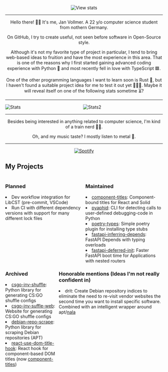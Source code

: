 <p align="center" />
<img alt="View stats" src="https://komarev.com/ghpvc/?username=jvllmr&color=brightgreen">
</p>
<hr>
<p align="center">
Hello there! 👋🏻
It's me, Jan Vollmer. A 22 y/o computer science student from nothern Germany.
</p>
<p align="center">
On GitHub, I try to create useful, not seen before software in Open-Source style.
</p>
<p align="center">
Although it's not my favorite type of project in particular, I tend to bring web-based ideas to fruition and have the most experience in this area.
That is one of the reasons why I first started gaining advanced coding experience with Python 🐍 and most recently fell in love with TypeScript 🟦.
</p>
<p align="center">
One of the other programming languages I want to learn soon is Rust 🦀, but I haven't found a suitable project idea for me to test it out yet 🤷🏻‍♂️.
Maybe it will reveal itself on one of the following stats sometime ⏳?
</p>
<hr>
<p align="center">
<img alt="Stats" align="left" src="https://github-readme-stats.kreyoo.vercel.app/api?username=jvllmr&theme=synthwave&count_private=true&bg_color=30,e96443,904e95&title_color=fff&text_color=fff">
<img alt="Stats2" align="center" src="https://github-readme-stats.kreyoo.vercel.app/api/top-langs/?username=jvllmr&theme=synthwave&bg_color=30,e96443,904e95&title_color=fff&count_private=true&text_color=fff">
</p>
<hr>
<p align="center">
Besides being interested in anything related to computer science, I'm kind of a train nerd 🚂🤓.
</p>
<p align="center">
Oh, and my music taste? I mostly listen to metal 🤘.
</p>
<hr>
<p align = "center">
 <a  href="https://spotify-github-profile.vercel.app/api/view?uid=kreyoo&redirect=true"><img alt="Spotify" src="https://spotify-github-profile.vercel.app/api/view?uid=kreyoo&cover_image=true&theme=default&show_offline=false&bar_color=53b14f&bar_color_cover=true"/></a>
</p>
<h2>My Projects</h2>
<div style="display: flex; justify-content: space-between">
<div><h3>Planned</h3>

<li>Dev workflow integration for LibCST (pre-commit, VSCode)</li>
<li>Run CI with different dependency versions with support for many different lock files</li>
</div>
<div style="margin-left: 5px"><h3>Maintained</h3>
<li><a href="component-titles">component-titles</a>: Component-bound titles for React and Solid</li>
<li><a href="pyaphid">pyaphid</a>: CLI for detecting calls to user-defined debugging-code in Python</li>
<li><a href="poetry-types">poetry-types</a>: Simple poetry plugin for installing type stubs</li>
<li><a href="fastapi-inferring-depends">fastapi-inferring-depends</a>: FastAPI Depends with typing overloads</li>
<li><a href="fastapi-deferred-init">fastapi-deferred-init</a>: Faster FastAPI boot time for Applications with nested routers</li>
</div>

</div>
<div style="display: flex; justify-content: space-between">
<div><h3>Archived</h3>
<li><a href="csgo-inv-shuffle">csgo-inv-shuffle</a>: Python library for generating CS:GO shuffle configs</li>
<li><a href="csgo-inv-shuffle-web">csgo-inv-suffle-web</a>: Website for generating CS:GO shuffle configs</li>
<li><a href="debian-repo-scrape">debian-repo-scrape</a>: Python library for scraping Debian repositories (APT)</li>
<li><a href="react-use-dom-title-hook">react-use-dom-title-hook</a>: React hook for component-based DOM titles (now <a href="component-titles">component-titles</a>)</li>
</div>
<div style="margin-left: 5px"><h3>Honorable mentions (Ideas I'm not really confident in)</h3>
<li>drit: Create Debian repository indices to eliminate the need to re-visit vendor websites the second time you want to install specific software. Combined with an intelligent wrapper around apt/<a href="https://gitlab.com/volian/nala">nala</a></li>
</div>
</div>
